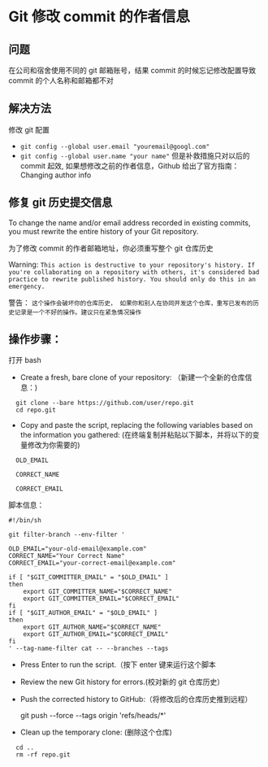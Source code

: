 # Git 修改 commit 的作者信息

## 问题
在公司和宿舍使用不同的 git 邮箱账号，结果 commit 的时候忘记修改配置导致 commit 的个人名称和邮箱都不对

## 解决方法
修改 git 配置
* `git config --global user.email "youremail@googl.com"`
* `git config --global user.name "your name"`
但是补救措施只对以后的 commit 起效, 如果想修改之前的作者信息，Github 给出了官方指南：Changing author info

## 修复 git 历史提交信息
To change the name and/or email address recorded in existing commits, you must rewrite the entire history of your Git repository.

为了修改 commit 的作者邮箱地址，你必须重写整个 git 仓库历史

Warning: `This action is destructive to your repository's history. If you're collaborating on a repository with others, it's considered bad practice to rewrite published history. You should only do this in an emergency.`

警告： `这个操作会破坏你的仓库历史， 如果你和别人在协同开发这个仓库，重写已发布的历史记录是一个不好的操作。建议只在紧急情况操作`

## 操作步骤：
打开 bash

* Create a fresh, bare clone of your repository: （新建一个全新的仓库信息：)
```
  git clone --bare https://github.com/user/repo.git
  cd repo.git
```
* Copy and paste the script, replacing the following variables based on the information you gathered: (在终端复制并粘贴以下脚本，并将以下的变量修改为你需要的)
```
  OLD_EMAIL

  CORRECT_NAME

  CORRECT_EMAIL
```


脚本信息：
```
#!/bin/sh

git filter-branch --env-filter '

OLD_EMAIL="your-old-email@example.com"
CORRECT_NAME="Your Correct Name"
CORRECT_EMAIL="your-correct-email@example.com"

if [ "$GIT_COMMITTER_EMAIL" = "$OLD_EMAIL" ]
then
    export GIT_COMMITTER_NAME="$CORRECT_NAME"
    export GIT_COMMITTER_EMAIL="$CORRECT_EMAIL"
fi
if [ "$GIT_AUTHOR_EMAIL" = "$OLD_EMAIL" ]
then
    export GIT_AUTHOR_NAME="$CORRECT_NAME"
    export GIT_AUTHOR_EMAIL="$CORRECT_EMAIL"
fi
' --tag-name-filter cat -- --branches --tags
```

* Press Enter to run the script.（按下 enter 键来运行这个脚本

* Review the new Git history for errors.(校对新的 git 仓库历史）

* Push the corrected history to GitHub:（将修改后的仓库历史推到远程）

    git push --force --tags origin 'refs/heads/*'
* Clean up the temporary clone: (删除这个仓库)
```
  cd ..
  rm -rf repo.git
```
